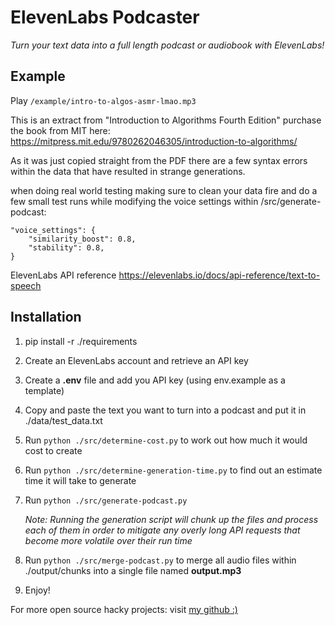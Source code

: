 # ElevenLabs Podcaster

_Turn your text data into a full length podcast or audiobook with ElevenLabs!_

## Example

Play ```/example/intro-to-algos-asmr-lmao.mp3```

This is an extract from "Introduction to Algorithms
Fourth Edition" purchase the book from MIT here: https://mitpress.mit.edu/9780262046305/introduction-to-algorithms/

As it was just copied straight from the PDF there are a few syntax errors within the data that have resulted in strange generations.

when doing real world testing making sure to clean your data fire and do a few small test runs while modifying the voice settings within /src/generate-podcast:

```
"voice_settings": {
    "similarity_boost": 0.8,
    "stability": 0.8,
}
```

ElevenLabs API reference https://elevenlabs.io/docs/api-reference/text-to-speech

## Installation

1. pip install -r ./requirements

2. Create an ElevenLabs account and retrieve an API key

3. Create a **.env** file and add you API key (using env.example as a template)

4. Copy and paste the text you want to turn into a podcast and put it in ./data/test_data.txt

5. Run `python ./src/determine-cost.py` to work out how much it would cost to create

5. Run `python ./src/determine-generation-time.py` to find out an estimate time it will take to generate

6. Run `python ./src/generate-podcast.py`

   _Note: Running the generation script will chunk up the files and process each of them in order to mitigate any overly long API requests that become more volatile over their run time_

7. Run `python ./src/merge-podcast.py` to merge all audio files within ./output/chunks into a single file named **output.mp3**

8. Enjoy!

For more open source hacky projects: visit [my github :)](https://github.com/dcrebbin)
